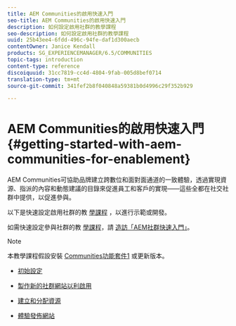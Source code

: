 ```yaml
---
title: AEM Communities的啟用快速入門
seo-title: AEM Communities的啟用快速入門
description: 如何設定啟用社群的教學課程
seo-description: 如何設定啟用社群的教學課程
uuid: 25b43ee4-6fdd-496c-94fe-daf1d300aecb
contentOwner: Janice Kendall
products: SG_EXPERIENCEMANAGER/6.5/COMMUNITIES
topic-tags: introduction
content-type: reference
discoiquuid: 31cc7819-cc4d-4804-9fab-005d8bef0714
translation-type: tm+mt
source-git-commit: 341fef2b8f040848a59381b0d4996c29f352b929

---
```



# AEM Communities的啟用快速入門 {#getting-started-with-aem-communities-for-enablement}

AEM Communities可協助品牌建立跨數位和面對面通道的一致體驗，透過實現資源、指派的內容和動態建議的目錄來促進員工和客戶的實現——這些全都在社交社群中提供，以促進參與。

以下是快速設定啟用社群的教 [學課程](overview.md#enablement-community) ，以進行示範或開發。

如需快速設定參與社群的教 [學課程](overview.md#engagement-community)，請 [造訪「AEM社群快速入門」](getting-started.md)。

>[!NOTE]
>
>本教學課程假設安裝 [Communities功能套件1](deploy-communities.md#latestfeaturepack) 或更新版本。


* [初始設定](enablement-setup.md)

* [製作新的社群網站以利啟用](enablement-create-site.md)

* [建立和分配資源](resource.md)

* [體驗發佈網站](enablement-published-site.md)

